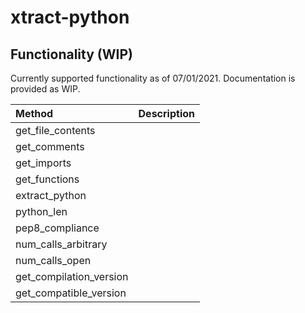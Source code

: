 # xtract-python

## Functionality (WIP)

Currently supported functionality as of 07/01/2021. Documentation is provided as WIP.

|Method              |Description 
|:-------------------|:------------------------------|
|get_file_contents
|get_comments
|get_imports
|get_functions
|extract_python
|python_len
|pep8_compliance
|num_calls_arbitrary
|num_calls_open
|get_compilation_version
|get_compatible_version
